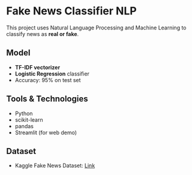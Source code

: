 # Fake News Classifier NLP

This project uses Natural Language Processing and Machine Learning to classify news as **real or fake**.

## Model
- **TF-IDF vectorizer**
- **Logistic Regression** classifier
- Accuracy: 95% on test set

## Tools & Technologies
- Python
- scikit-learn
- pandas
- Streamlit (for web demo)

## Dataset
- Kaggle Fake News Dataset: [Link](https://www.kaggle.com/clmentbisaillon/fake-and-real-news-dataset)
